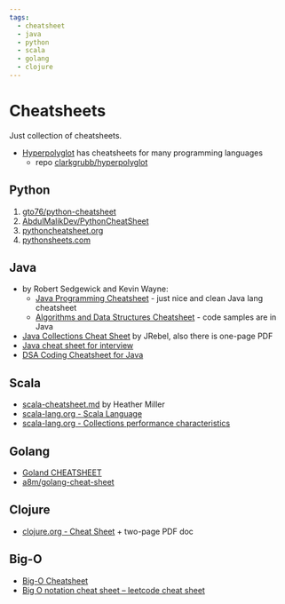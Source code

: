 ```yaml
---
tags:
  - cheatsheet
  - java
  - python
  - scala
  - golang
  - clojure
---
```


# Cheatsheets

Just collection of cheatsheets.

- [Hyperpolyglot](https://hyperpolyglot.org/) has cheatsheets for many programming languages
  - repo [clarkgrubb/hyperpolyglot](https://github.com/clarkgrubb/hyperpolyglot)

## Python

1. [gto76/python-cheatsheet](https://github.com/gto76/python-cheatsheet)
2. [AbdulMalikDev/PythonCheatSheet](https://github.com/AbdulMalikDev/PythonCheatSheet)
3. [pythoncheatsheet.org](https://www.pythoncheatsheet.org)
4. [pythonsheets.com](https://www.pythonsheets.com)

## Java

- by Robert Sedgewick and Kevin Wayne:
  - [Java Programming Cheatsheet](https://introcs.cs.princeton.edu/java/11cheatsheet/) - just nice and clean Java lang cheatsheet
  - [Algorithms and Data Structures Cheatsheet](https://algs4.cs.princeton.edu/cheatsheet/) - code samples are in Java
- [Java Collections Cheat Sheet](https://www.jrebel.com/blog/java-collections-cheat-sheet) by JRebel, also there is one-page PDF
- [Java cheat sheet for interview](https://github.com/jsjtzyy/LeetCode/blob/master/Java%20cheat%20sheet%20for%20interview)
- [DSA Coding Cheatsheet for Java](https://pradkum.hashnode.dev/dsa-coding-cheatsheet-for-java)

## Scala

- [scala-cheatsheet.md](https://gist.github.com/heathermiller/2ab9ef36910fdfdd20e9) by Heather Miller
- [scala-lang.org - Scala Language](https://docs.scala-lang.org/cheatsheets/index.html)
- [scala-lang.org - Collections performance characteristics](https://docs.scala-lang.org/overviews/collections-2.13/performance-characteristics.html)

## Golang

- [Goland CHEATSHEET](https://web.archive.org/web/20220909073810/https://cheatsheet.dennyzhang.com/cheatsheet-golang-a4)
- [a8m/golang-cheat-sheet](https://github.com/a8m/golang-cheat-sheet)

## Clojure

- [clojure.org - Cheat Sheet](https://clojure.org/api/cheatsheet) + two-page PDF doc

## Big-O

- [Big-O Cheatsheet](https://www.bigocheatsheet.com)
- [Big O notation cheat sheet – leetcode cheat sheet](https://www.lavivienpost.com/big-o-notation-cheat-sheet-leetcode-big-o/)